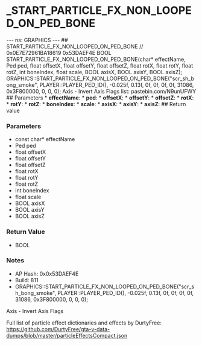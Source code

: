 # _START_PARTICLE_FX_NON_LOOPED_ON_PED_BONE

--- ns: GRAPHICS --- ## START_PARTICLE_FX_NON_LOOPED_ON_PED_BONE  // 0x0E7E72961BA18619 0x53DAEF4E BOOL START_PARTICLE_FX_NON_LOOPED_ON_PED_BONE(char* effectName, Ped ped, float offsetX, float offsetY, float offsetZ, float rotX, float rotY, float rotZ, int boneIndex, float scale, BOOL axisX, BOOL axisY, BOOL axisZ);  GRAPHICS::START_PARTICLE_FX_NON_LOOPED_ON_PED_BONE("scr_sh_bong_smoke", PLAYER::PLAYER_PED_ID(), -0.025f, 0.13f, 0f, 0f, 0f, 0f, 31086, 0x3F800000, 0, 0, 0); Axis - Invert Axis Flags list: pastebin.com/N9unUFWY  ## Parameters * **effectName**: * **ped**: * **offsetX**: * **offsetY**: * **offsetZ**: * **rotX**: * **rotY**: * **rotZ**: * **boneIndex**: * **scale**: * **axisX**: * **axisY**: * **axisZ**:  ## Return value

### Parameters
* const char* effectName
* Ped ped
* float offsetX
* float offsetY
* float offsetZ
* float rotX
* float rotY
* float rotZ
* int boneIndex
* float scale
* BOOL axisX
* BOOL axisY
* BOOL axisZ

### Return Value
* BOOL

### Notes
* AP Hash: 0x0x53DAEF4E
* Build: 811
* GRAPHICS::START_PARTICLE_FX_NON_LOOPED_ON_PED_BONE("scr_sh_bong_smoke", PLAYER::PLAYER_PED_ID(), -0.025f, 0.13f, 0f, 0f, 0f, 0f, 31086, 0x3F800000, 0, 0, 0);

Axis - Invert Axis Flags

Full list of particle effect dictionaries and effects by DurtyFree: https://github.com/DurtyFree/gta-v-data-dumps/blob/master/particleEffectsCompact.json

